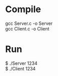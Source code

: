 

# Compile
gcc Server.c -o Server<br/>
gcc Client.c -o Client

# Run
$ ./Server 1234<br/>
$ ./Client 1234

